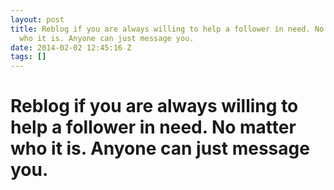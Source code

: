 ```yaml
---
layout: post
title: Reblog if you are always willing to help a follower in need. No matter
  who it is. Anyone can just message you.
date: 2014-02-02 12:45:16 Z
tags: []
---
```

# Reblog if you are always willing to help a follower in need. No matter who it is. Anyone can just message you.

